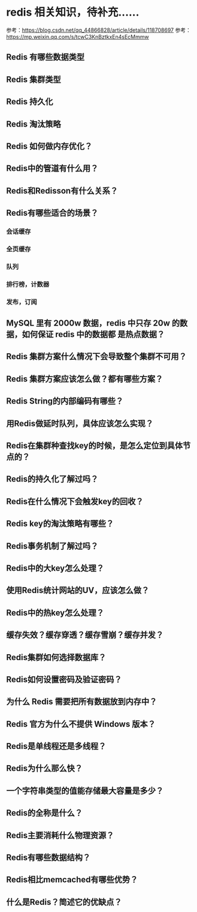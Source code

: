 # redis 相关知识，待补充......
参考：https://blog.csdn.net/qq_44866828/article/details/118708697
参考：https://mp.weixin.qq.com/s/tcwC3KnBztkxEn4sEcMmmw
## Redis 有哪些数据类型
## Redis 集群类型
## Redis 持久化
## Redis 淘汰策略
## Redis 如何做内存优化？
## Redis中的管道有什么用？
## Redis和Redisson有什么关系？
## Redis有哪些适合的场景？
### 会话缓存
### 全页缓存
### 队列
### 排行榜，计数器
### 发布，订阅
## MySQL 里有 2000w 数据，redis 中只存 20w 的数据，如何保证 redis 中的数据都 是热点数据？
## Redis 集群方案什么情况下会导致整个集群不可用？
## Redis 集群方案应该怎么做？都有哪些方案？
## Redis String的内部编码有哪些？
## 用Redis做延时队列，具体应该怎么实现？
## Redis在集群种查找key的时候，是怎么定位到具体节点的？
## Redis的持久化了解过吗？
## Redis在什么情况下会触发key的回收？
## Redis key的淘汰策略有哪些？
## Redis事务机制了解过吗？
## Redis中的大key怎么处理？
## 使用Redis统计网站的UV，应该怎么做？
## Redis中的热key怎么处理？
## 缓存失效？缓存穿透？缓存雪崩？缓存并发？
## Redis集群如何选择数据库？
## Redis如何设置密码及验证密码？
## 为什么 Redis 需要把所有数据放到内存中？
## Redis 官方为什么不提供 Windows 版本？
## Redis是单线程还是多线程？
## Redis为什么那么快？
## 一个字符串类型的值能存储最大容量是多少？
## Redis的全称是什么？
## Redis主要消耗什么物理资源？
## Redis有哪些数据结构？
## Redis相比memcached有哪些优势？
## 什么是Redis？简述它的优缺点？
